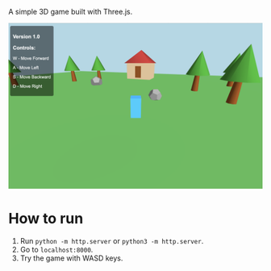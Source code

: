 A simple 3D game built with Three.js.

![Game Screenshot](screenshots/v1.0.png)

# How to run

1. Run `python -m http.server` or `python3 -m http.server`.
2. Go to `localhost:8000`.
3. Try the game with WASD keys.
